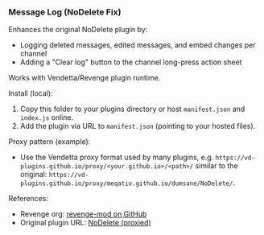 ### Message Log (NoDelete Fix)

Enhances the original NoDelete plugin by:
- Logging deleted messages, edited messages, and embed changes per channel
- Adding a "Clear log" button to the channel long-press action sheet

Works with Vendetta/Revenge plugin runtime.

Install (local):
1. Copy this folder to your plugins directory or host `manifest.json` and `index.js` online.
2. Add the plugin via URL to `manifest.json` (pointing to your hosted files).

Proxy pattern (example):
- Use the Vendetta proxy format used by many plugins, e.g. `https://vd-plugins.github.io/proxy/<your.github.io>/<path>/` similar to the original: `https://vd-plugins.github.io/proxy/meqativ.github.io/dumsane/NoDelete/`.

References:
- Revenge org: [revenge-mod on GitHub](https://github.com/revenge-mod)
- Original plugin URL: [NoDelete (proxied)](https://vd-plugins.github.io/proxy/meqativ.github.io/dumsane/NoDelete/)


